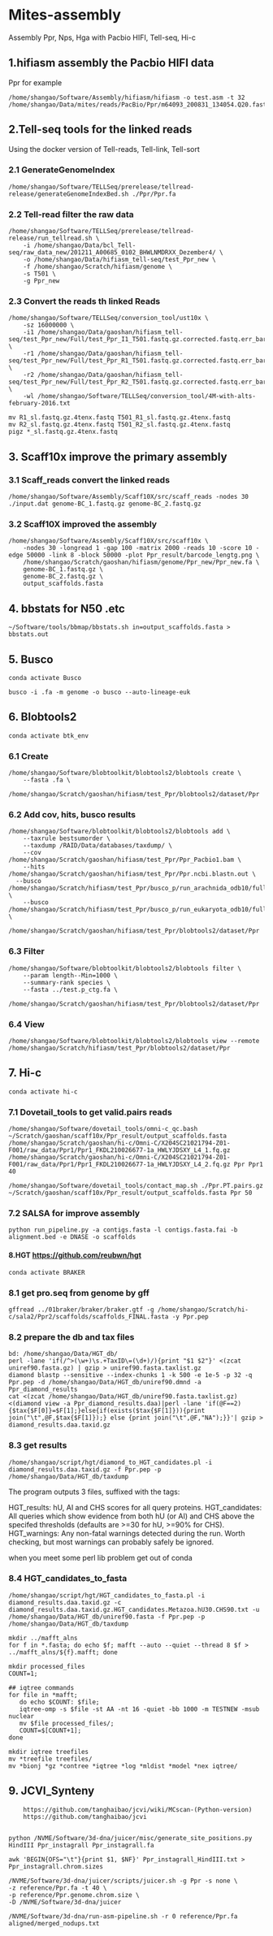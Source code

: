 # Mites-assembly
Assembly Ppr, Nps, Hga with Pacbio HIFI, Tell-seq, Hi-c
## 1.hifiasm assembly the Pacbio HIFI data
  Ppr for example
  
    /home/shangao/Software/Assembly/hifiasm/hifiasm -o test.asm -t 32 /home/shangao/Data/mites/reads/PacBio/Ppr/m64093_200831_134054.Q20.fastq.gz

## 2.Tell-seq tools for the linked reads
  Using the docker version of Tell-reads, Tell-link, Tell-sort 
  
### 2.1 GenerateGenomeIndex

    /home/shangao/Software/TELLSeq/prerelease/tellread-release/generateGenomeIndexBed.sh ./Ppr/Ppr.fa
    
### 2.2 Tell-read filter the raw data

    /home/shangao/Software/TELLSeq/prerelease/tellread-release/run_tellread.sh \
	    -i /home/shangao/Data/bcl_Tell-seq/raw_data_new/201211_A00685_0102_BHWLNMDRXX_Dezember4/ \
	    -o /home/shangao/Data/hifiasm_tell-seq/test_Ppr_new \
	    -f /home/shangao/Scratch/hifiasm/genome \
	    -s T501 \
	    -g Ppr_new
  
### 2.3 Convert the reads th linked Reads

    /home/shangao/Software/TELLSeq/conversion_tool/ust10x \
    	-sz 16000000 \
    	-i1 /home/shangao/Data/gaoshan/hifiasm_tell-seq/test_Ppr_new/Full/test_Ppr_I1_T501.fastq.gz.corrected.fastq.err_barcode_removed.fastq.gz \
    	-r1 /home/shangao/Data/gaoshan/hifiasm_tell-seq/test_Ppr_new/Full/test_Ppr_R1_T501.fastq.gz.corrected.fastq.err_barcode_removed.fastq.gz \
    	-r2 /home/shangao/Data/gaoshan/hifiasm_tell-seq/test_Ppr_new/Full/test_Ppr_R2_T501.fastq.gz.corrected.fastq.err_barcode_removed.fastq.gz \
	    -wl /home/shangao/Software/TELLSeq/conversion_tool/4M-with-alts-february-2016.txt
  
    mv R1_sl.fastq.gz.4tenx.fastq T501_R1_sl.fastq.gz.4tenx.fastq
    mv R2_sl.fastq.gz.4tenx.fastq T501_R2_sl.fastq.gz.4tenx.fastq
    pigz *_sl.fastq.gz.4tenx.fastq

## 3. Scaff10x improve the primary assembly

### 3.1 Scaff_reads convert the linked reads

    /home/shangao/Software/Assembly/Scaff10X/src/scaff_reads -nodes 30 ./input.dat genome-BC_1.fastq.gz genome-BC_2.fastq.gz
    
### 3.2 Scaff10X improved the assembly

    /home/shangao/Software/Assembly/Scaff10X/src/scaff10x \
	    -nodes 30 -longread 1 -gap 100 -matrix 2000 -reads 10 -score 10 -edge 50000 -link 8 -block 50000 -plot Ppr_result/barcode_lengtg.png \
	    /home/shangao/Scratch/gaoshan/hifiasm/genome/Ppr_new/Ppr_new.fa \
	    genome-BC_1.fastq.gz \
	    genome-BC_2.fastq.gz \
	    output_scaffolds.fasta
      
## 4. bbstats for N50 .etc

    ~/Software/tools/bbmap/bbstats.sh in=output_scaffolds.fasta > bbstats.out
    
## 5. Busco 

    conda activate Busco

    busco -i .fa -m genome -o busco --auto-lineage-euk

## 6. Blobtools2 

    conda activate btk_env

### 6.1 Create 

    /home/shangao/Software/blobtoolkit/blobtools2/blobtools create \
	    --fasta .fa \
	    /home/shangao/Scratch/gaoshan/hifiasm/test_Ppr/blobtools2/dataset/Ppr
      
### 6.2 Add cov, hits, busco results

    /home/shangao/Software/blobtoolkit/blobtools2/blobtools add \
    	--taxrule bestsumorder \
    	--taxdump /RAID/Data/databases/taxdump/ \
    	--cov /home/shangao/Scratch/gaoshan/hifiasm/test_Ppr/Ppr_Pacbio1.bam \
    	--hits /home/shangao/Scratch/gaoshan/hifiasm/test_Ppr/Ppr.ncbi.blastn.out \
      --busco /home/shangao/Scratch/hifiasm/test_Ppr/busco_p/run_arachnida_odb10/full_table.tsv \
	    --busco /home/shangao/Scratch/hifiasm/test_Ppr/busco_p/run_eukaryota_odb10/full_table.tsv \
    	/home/shangao/Scratch/gaoshan/hifiasm/test_Ppr/blobtools2/dataset/Ppr
      
### 6.3 Filter

    /home/shangao/Software/blobtoolkit/blobtools2/blobtools filter \
 	    --param length--Min=1000 \
    	--summary-rank species \
     	--fasta ../test.p_ctg.fa \
    	/home/shangao/Scratch/gaoshan/hifiasm/test_Ppr/blobtools2/dataset/Ppr
      
### 6.4 View

    /home/shangao/Software/blobtoolkit/blobtools2/blobtools view --remote /home/shangao/Scratch/hifiasm/test_Ppr/blobtools2/dataset/Ppr

## 7. Hi-c

    conda activate hi-c

### 7.1 Dovetail_tools to get valid.pairs reads

    /home/shangao/Software/dovetail_tools/omni-c_qc.bash ~/Scratch/gaoshan/scaff10x/Ppr_result/output_scaffolds.fasta /home/shangao/Scratch/gaoshan/hi-c/Omni-C/X204SC21021794-Z01-F001/raw_data/Ppr1/Ppr1_FKDL210026677-1a_HWLYJDSXY_L4_1.fq.gz /home/shangao/Scratch/gaoshan/hi-c/Omni-C/X204SC21021794-Z01-F001/raw_data/Ppr1/Ppr1_FKDL210026677-1a_HWLYJDSXY_L4_2.fq.gz Ppr Ppr1 40
    
    /home/shangao/Software/dovetail_tools/contact_map.sh ./Ppr.PT.pairs.gz ~/Scratch/gaoshan/scaff10x/Ppr_result/output_scaffolds.fasta Ppr 50

### 7.2 SALSA for improve assembly

    python run_pipeline.py -a contigs.fasta -l contigs.fasta.fai -b alignment.bed -e DNASE -o scaffolds 

#### 8.HGT  https://github.com/reubwn/hgt
	
	conda activate BRAKER
	
### 8.1 get pro.seq from genome by gff

	gffread ../01braker/braker/braker.gtf -g /home/shangao/Scratch/hi-c/sala2/Ppr2/scaffolds/scaffolds_FINAL.fasta -y Ppr.pep

### 8.2 prepare the db and tax files

	bd: /home/shangao/Data/HGT_db/
	perl -lane 'if(/^>(\w+)\s.+TaxID\=(\d+)/){print "$1 $2"}' <(zcat uniref90.fasta.gz) | gzip > uniref90.fasta.taxlist.gz
	diamond blastp --sensitive --index-chunks 1 -k 500 -e 1e-5 -p 32 -q Ppr.pep -d /home/shangao/Data/HGT_db/uniref90.dmnd -a Ppr_diamond_results
	cat <(zcat /home/shangao/Data/HGT_db/uniref90.fasta.taxlist.gz) <(diamond view -a Ppr_diamond_results.daa)|perl -lane 'if(@F==2){$tax{$F[0]}=$F[1];}else{if(exists($tax{$F[1]})){print join("\t",@F,$tax{$F[1]});} else {print join("\t",@F,"NA");}}'| gzip > diamond_results.daa.taxid.gz
	
### 8.3 get results

	/home/shangao/script/hgt/diamond_to_HGT_candidates.pl -i diamond_results.daa.taxid.gz -f Ppr.pep -p /home/shangao/Data/HGT_db/taxdump
	
The program outputs 3 files, suffixed with the tags:

  HGT_results: hU, AI and CHS scores for all query proteins.
  HGT_candidates: All queries which show evidence from both hU (or AI) and CHS above the specifed thresholds (defaults are >=30 for hU, >=90% for CHS).
  HGT_warnings: Any non-fatal warnings detected during the run. Worth checking, but most warnings can probably safely be ignored.
  
 when you meet some perl lib problem get out of conda
 
 ### 8.4 HGT_candidates_to_fasta
 
 	/home/shangao/script/hgt/HGT_candidates_to_fasta.pl -i diamond_results.daa.taxid.gz -c diamond_results.daa.taxid.gz.HGT_candidates.Metazoa.hU30.CHS90.txt -u /home/shangao/Data/HGT_db/uniref90.fasta -f Ppr.pep -p /home/shangao/Data/HGT_db/taxdump
	
	mkdir ../mafft_alns
	for f in *.fasta; do echo $f; mafft --auto --quiet --thread 8 $f > ../mafft_alns/${f}.mafft; done
	
	mkdir processed_files
	COUNT=1;
	
	## iqtree commands
	for file in *mafft;
	   do echo $COUNT: $file;
	   iqtree-omp -s $file -st AA -nt 16 -quiet -bb 1000 -m TESTNEW -msub nuclear
	   mv $file processed_files/;
	   COUNT=$[COUNT+1];
	done
	
	mkdir iqtree treefiles
	mv *treefile treefiles/
	mv *bionj *gz *contree *iqtree *log *mldist *model *nex iqtree/
	
## 9. JCVI_Synteny
		https://github.com/tanghaibao/jcvi/wiki/MCscan-(Python-version)
		https://github.com/tanghaibao/jcvi
	
	
	python /NVME/Software/3d-dna/juicer/misc/generate_site_positions.py HindIII Ppr_instagrall Ppr_instagrall.fa

	awk 'BEGIN{OFS="\t"}{print $1, $NF}' Ppr_instagrall_HindIII.txt > Ppr_instagrall.chrom.sizes

	/NVME/Software/3d-dna/juicer/scripts/juicer.sh -g Ppr -s none \
	-z reference/Ppr.fa -t 40 \
	-p reference/Ppr.genome.chrom.size \
	-D /NVME/Software/3d-dna/juicer 
	
	/NVME/Software/3d-dna/run-asm-pipeline.sh -r 0 reference/Ppr.fa aligned/merged_nodups.txt
